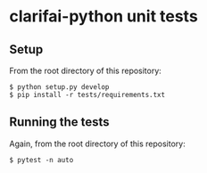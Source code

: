 # clarifai-python unit tests

## Setup

From the root directory of this repository:

    $ python setup.py develop
    $ pip install -r tests/requirements.txt

## Running the tests

Again, from the root directory of this repository:

    $ pytest -n auto
